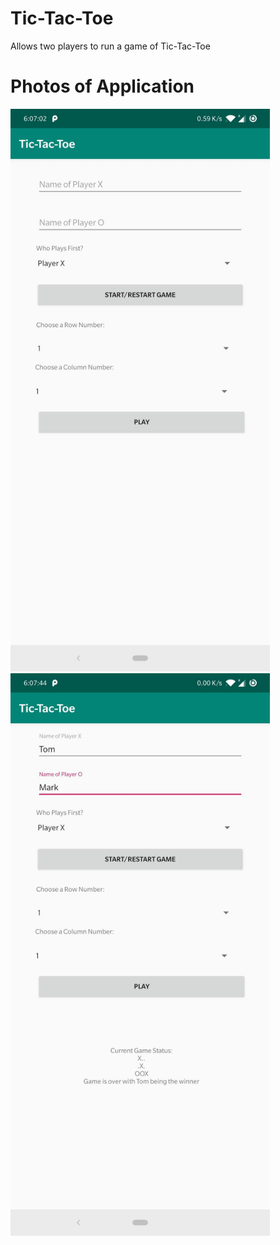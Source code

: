 # Tic-Tac-Toe
Allows two players to run a game of Tic-Tac-Toe
# Photos of Application
<img src="Photos/Picture1.jpg" height="900">
<img src="Photos/Picture2.jpg" height="900">
